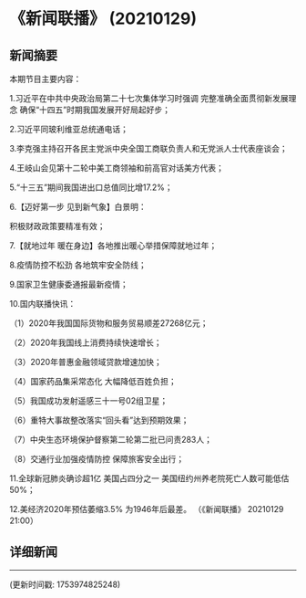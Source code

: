 # 《新闻联播》 (20210129)

## 新闻摘要

本期节目主要内容：


1.习近平在中共中央政治局第二十七次集体学习时强调 完整准确全面贯彻新发展理念 确保“十四五”时期我国发展开好局起好步；


2.习近平同玻利维亚总统通电话；


3.李克强主持召开各民主党派中央全国工商联负责人和无党派人士代表座谈会；


4.王岐山会见第十二轮中美工商领袖和前高官对话美方代表；


5.“十三五”期间我国进出口总值同比增17.2%；


6.【迈好第一步 见到新气象】白景明：

积极财政政策要精准有效；


7.【就地过年 暖在身边】各地推出暖心举措保障就地过年；


8.疫情防控不松劲 各地筑牢安全防线；


9.国家卫生健康委通报最新疫情；


10.国内联播快讯：


（1）2020年我国国际货物和服务贸易顺差27268亿元；


（2）2020年我国线上消费持续快速增长；


（3）2020年普惠金融领域贷款增速加快；


（4）国家药品集采常态化 大幅降低百姓负担；


（5）我国成功发射遥感三十一号02组卫星；


（6）重特大事故整改落实“回头看”达到预期效果；


（7）中央生态环境保护督察第二轮第二批已问责283人；


（8）交通行业加强疫情防控 保障旅客安全出行；


11.全球新冠肺炎确诊超1亿 美国占四分之一 美国纽约州养老院死亡人数可能低估50%；


12.美经济2020年预估萎缩3.5% 为1946年后最差。
（《新闻联播》 20210129 21:00）

## 详细新闻

---

(更新时间戳: 1753974825248)

